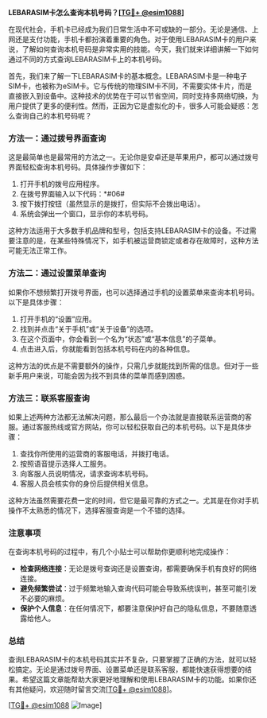 **LEBARASIM卡怎么查询本机号码？[[TG💪+ @esim1088](https://t.me/s/esim1088)]**

在现代社会，手机卡已经成为我们日常生活中不可或缺的一部分。无论是通信、上网还是支付功能，手机卡都扮演着重要的角色。对于使用LEBARASIM卡的用户来说，了解如何查询本机号码是非常实用的技能。今天，我们就来详细讲解一下如何通过不同的方式查询LEBARASIM卡上的本机号码。

首先，我们来了解一下LEBARASIM卡的基本概念。LEBARASIM卡是一种电子SIM卡，也被称为eSIM卡。它与传统的物理SIM卡不同，不需要实体卡片，而是直接嵌入到设备中。这种技术的优势在于可以节省空间，同时支持多网络切换，为用户提供了更多的便利性。然而，正因为它是虚拟化的卡，很多人可能会疑惑：怎么查询自己的本机号码呢？

### 方法一：通过拨号界面查询

这是最简单也是最常用的方法之一。无论你是安卓还是苹果用户，都可以通过拨号界面轻松查询本机号码。具体操作步骤如下：

1. 打开手机的拨号应用程序。
2. 在拨号界面输入以下代码：*#06#
3. 按下拨打按钮（虽然显示的是拨打，但实际不会拨出电话）。
4. 系统会弹出一个窗口，显示你的本机号码。

这种方法适用于大多数手机品牌和型号，包括支持LEBARASIM卡的设备。不过需要注意的是，在某些特殊情况下，如手机被运营商锁定或者存在故障时，这种方法可能无法正常工作。

### 方法二：通过设置菜单查询

如果你不想频繁打开拨号界面，也可以选择通过手机的设置菜单来查询本机号码。以下是具体步骤：

1. 打开手机的“设置”应用。
2. 找到并点击“关于手机”或“关于设备”的选项。
3. 在这个页面中，你会看到一个名为“状态”或“基本信息”的子菜单。
4. 点击进入后，你就能看到包括本机号码在内的各种信息。

这种方法的优点是不需要额外的操作，只需几步就能找到所需的信息。但对于一些新手用户来说，可能会因为找不到具体的菜单而感到困惑。

### 方法三：联系客服查询

如果上述两种方法都无法解决问题，那么最后一个办法就是直接联系运营商的客服。通过客服热线或官方网站，你可以轻松获取自己的本机号码。以下是具体步骤：

1. 查找你所使用的运营商的客服电话，并拨打电话。
2. 按照语音提示选择人工服务。
3. 向客服人员说明情况，请求查询本机号码。
4. 客服人员会核实你的身份后提供相关信息。

这种方法虽然需要花费一定的时间，但它是最可靠的方式之一。尤其是在你对手机操作不太熟悉的情况下，选择客服查询是一个不错的选择。

### 注意事项

在查询本机号码的过程中，有几个小贴士可以帮助你更顺利地完成操作：

- **检查网络连接**：无论是拨号查询还是设置查询，都需要确保手机有良好的网络连接。
- **避免频繁尝试**：过于频繁地输入查询代码可能会导致系统误判，甚至可能引发不必要的麻烦。
- **保护个人信息**：在任何情况下，都要注意保护好自己的隐私信息，不要随意透露给他人。

### 总结

查询LEBARASIM卡的本机号码其实并不复杂，只要掌握了正确的方法，就可以轻松搞定。无论是通过拨号界面、设置菜单还是联系客服，都能快速获得想要的结果。希望这篇文章能帮助大家更好地理解和使用LEBARASIM卡的功能。如果你还有其他疑问，欢迎随时留言交流[[TG💪+ @esim1088](https://t.me/s/esim1088)]。

[[TG💪+ @esim1088](https://t.me/s/esim1088) ![Image](https://i.postimg.cc/4NQfJmqS/Snipaste-2025-05-13-00-14-12.png)]